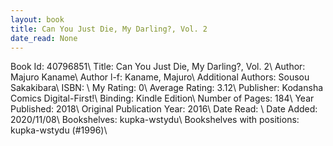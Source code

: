 ```yaml
---
layout: book
title: Can You Just Die, My Darling?, Vol. 2
date_read: None
---
```


Book Id: 40796851\ 
Title: Can You Just Die, My Darling?, Vol. 2\ 
Author: Majuro Kaname\ 
Author l-f: Kaname, Majuro\ 
Additional Authors: Sousou Sakakibara\ 
ISBN: \ 
My Rating: 0\ 
Average Rating: 3.12\ 
Publisher: Kodansha Comics Digital-First!\ 
Binding: Kindle Edition\ 
Number of Pages: 184\ 
Year Published: 2018\ 
Original Publication Year: 2016\ 
Date Read: \ 
Date Added: 2020/11/08\ 
Bookshelves: kupka-wstydu\ 
Bookshelves with positions: kupka-wstydu (#1996)\ 


